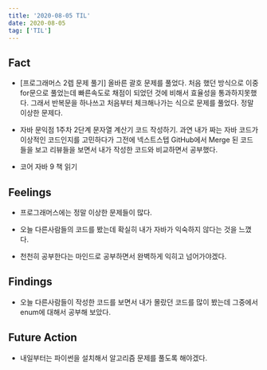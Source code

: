 ```yaml
---
title: '2020-08-05 TIL'
date: 2020-08-05
tag: ['TIL']
---
```


## Fact

- [프로그래머스 2렙 문제 풀기] 올바른 괄호 문제를 풀었다. 처음 했던 방식으로 이중 for문으로 풀었는데 빠른속도로 채점이 되었던 것에 비해서 효율성을 통과하지못했다. 그래서 반복문을 하나쓰고 처음부터 체크해나가는 식으로 문제를 풀었다. 정말 이상한 문제다.

- 자바 문익점 1주차 2단계 문자열 계산기 코드 작성하기. 과연 내가 짜는 자바 코드가 이상적인 코드인지를 고민하다가 그전에 넥스트스텝 GitHub에서 Merge 된 코드들을 보고 리뷰들을 보면서 내가 작성한 코드와 비교하면서 공부했다.

- 코어 자바 9 책 읽기

## Feelings

- 프로그래머스에는 정말 이상한 문제들이 많다.

- 오늘 다른사람들의 코드를 봤는데 확실히 내가 자바가 익숙하지 않다는 것을 느꼈다.

- 천천히 공부한다는 마인드로 공부하면서 완벽하게 익히고 넘어가야겠다.

## Findings

- 오늘 다른사람들이 작성한 코드를 보면서 내가 몰랐던 코드를 많이 봤는데 그중에서 enum에 대해서 공부해 보았다.

## Future Action

- 내일부터는 파이썬을 설치해서 알고리즘 문제를 풀도록 해야겠다.

